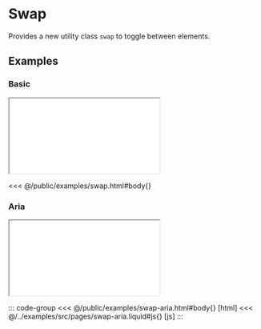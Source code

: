 # Swap
Provides a new utility class `swap` to toggle between elements.

<ViewSourceGh href="https://github.com/winduum/winduum/blob/main/src/utilities/swap" />

## Examples

### Basic

<iframe onload="this.style.visibility = 'visible';" src="/examples/swap.html"></iframe>

<<< @/public/examples/swap.html#body{}

### Aria

<iframe onload="this.style.visibility = 'visible';" src="/examples/swap-aria.html"></iframe>

::: code-group
<<< @/public/examples/swap-aria.html#body{} [html]
<<< @/../examples/src/pages/swap-aria.liquid#js{} [js]
:::
